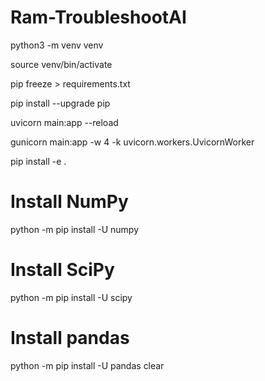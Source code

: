 # Ram-TroubleshootAI
python3 -m venv venv

source venv/bin/activate

pip freeze > requirements.txt

pip install --upgrade pip

uvicorn main:app --reload

gunicorn main:app -w 4 -k uvicorn.workers.UvicornWorker

pip install -e .


# Install NumPy
python -m pip install -U numpy

# Install SciPy
python -m pip install -U scipy

# Install pandas
python -m pip install -U pandas
clear